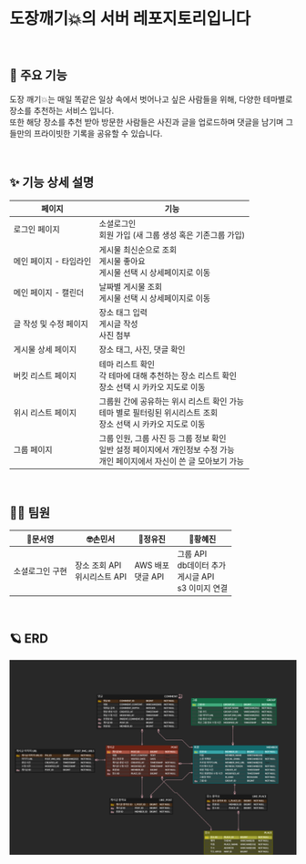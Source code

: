 # 도장깨기💥의 서버 레포지토리입니다
<br>

## 🌟 주요 기능
도장 깨기💥는 매일 똑같은 일상 속에서 벗어나고 싶은 사람들을 위해, 다양한 테마별로 장소를 추천하는 서비스 입니다. <br>
또한 해당 장소를 추천 받아 방문한 사람들은 사진과 글을 업로드하며 댓글을 남기며 그들만의 프라이빗한 기록을 공유할 수 있습니다.

<br>

## ✨ 기능 상세 설명
| 페이지 | 기능 |
| --- | --- |
| 로그인 페이지 | 소셜로그인 <br>회원 가입 (새 그룹 생성 혹은 기존그룹 가입) |
| 메인 페이지 - 타임라인 | 게시물 최신순으로 조회<br>게시물 좋아요<br>게시물 선택 시 상세페이지로 이동 |
| 메인 페이지 - 캘린더 | 날짜별 게시물 조회<br>게시물 선택 시 상세페이지로 이동 |
| 글 작성 및 수정 페이지 | 장소 태그 입력<br>게시글 작성<br>사진 첨부 |
| 게시물 상세 페이지 | 장소 태그, 사진, 댓글 확인 |
| 버킷 리스트 페이지 | 테마 리스트 확인<br>각 테마에 대해 추천하는 장소 리스트 확인<br>장소 선택 시 카카오 지도로 이동 |
| 위시 리스트 페이지 | 그룹원 간에 공유하는 위시 리스트 확인 가능<br>테마 별로 필터링된 위시리스트 조회<br>장소 선택 시 카카오 지도로 이동 |
| 그룹 페이지 | 그룹 인원, 그룹 사진 등 그룹 정보 확인<br>일반 설정 페이지에서 개인정보 수정 가능<br>개인 페이지에서 자신이 쓴 글 모아보기 가능 |

<br>

## 👩‍💻 팀원
|🐬문서영|🤓손민서|💜정유진|👻황혜진|
|---|---|---|---|
|소셜로그인 구현| 장소 조회 API <br> 위시리스트 API |AWS 배포<br> 댓글 API |그룹 API<br>db데이터 추가<br>게시글 API <br>s3 이미지 연결

<br>

## 🪐 ERD
![](https://github.com/dojang-crush/Server/blob/93f9ea3abccbfcd93e5bc8bf2dd5b10a23979998/sws1_erd_ver2%20(2).png)

